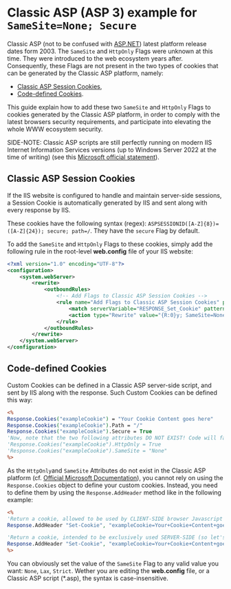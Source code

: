 # Classic ASP (ASP 3) example for `SameSite=None; Secure`

Classic ASP (not to be confused with [ASP.NET](aspnet.md)) latest platform release dates form 2003. The `SameSite` and `HttpOnly` Flags were unknown at this time. They were introduced to the web ecosystem years after. Consequently, these Flags are not present in the two types of cookies that can be generated by the Classic ASP platform, namely:

- [Classic ASP Session Cookies](#classic-asp-session-cookies),
- [Code-defined Cookies](#code-defined-cookies).

This guide explain how to add these two `SameSite` and `HttpOnly` Flags to cookies generated by the Classic ASP platform, in order to comply with the latest browsers security requirements, and participate into elevating the whole WWW ecosystem security.

SIDE-NOTE: Classic ASP scripts are still perfectly running on modern IIS Internet Information Services versions (up to Windows Server 2022 at the time of writing)
(see this [Microsoft official statement](https://docs.microsoft.com/en-us/troubleshoot/developer/webapps/iis/general/asp-support-windows)).

## Classic ASP Session Cookies

If the IIS website is configured to handle and maintain server-side sessions, a Session Cookie is automatically generated by IIS and sent along with every response by IIS.

These cookies have the following syntax (regex): `ASPSESSIONID([A-Z]{8})=([A-Z]{24}); secure; path=/`. They have the `secure` Flag by default.

To add the `SameSite` and `HttpOnly` Flags to these cookies, simply add the following rule in the root-level **web.config** file of your IIS website:

```xml
<?xml version="1.0" encoding="UTF-8"?>
<configuration>
	<system.webServer>
		<rewrite>
			<outboundRules>
				<!-- Add Flags to Classic ASP Session Cookies -->
				<rule name="Add Flags to Classic ASP Session Cookies" patternSyntax="ECMAScript">
					<match serverVariable="RESPONSE_Set_Cookie" pattern="ASPSESSIONID([A-Z]{8})=([A-Z]{24}); secure; path=/" ignoreCase="true" negate="false" />
					<action type="Rewrite" value="{R:0}y; SameSite=None; HttpOnl" />
				</rule>
			</outboundRules>
		</rewrite>
	</system.webServer>
</configuration>
```



## Code-defined Cookies

Custom Cookies can be defined in a Classic ASP server-side script, and sent by IIS along with the response. Such Custom Cookies can be defined this way:

```asp
<%
Response.Cookies("exampleCookie") = "Your Cookie Content goes here"
Response.Cookies("exampleCookie").Path = "/"
Response.Cookies("exampleCookie").Secure = True
'Now, note that the two following attributes DO NOT EXIST! Code will fail if you uncomment these lines.
'Response.Cookies("exampleCookie").HttpOnly = True
'Response.Cookies("exampleCookie").SameSite = "None"
%>
```

As the `HttpOnly`and `SameSite` Attributes do not exist in the Classic ASP platform (cf. [Official Microsoft Documentation](https://docs.microsoft.com/en-us/previous-versions/iis/6.0-sdk/ms524757(v=vs.90))), you cannot rely on using the `Response.Cookies` object to define your custom cookies.
Instead, you need to define them by using the `Response.AddHeader` method like in the following example:

```asp
<%
'Return a cookie, allowed to be used by CLIENT-SIDE browser Javascript engine (so let's omit `HttpOnly`)
Response.AddHeader "Set-Cookie", "exampleCookie=Your+Cookie+Content+goes+here; path=/; SameSite=None; Secure"

'Return a cookie, intended to be exclusively used SERVER-SIDE (so let's include `HttpOnly`)
Response.AddHeader "Set-Cookie", "exampleCookie=Your+Cookie+Content+goes+here; path=/; SameSite=None; Secure; HttpOnly"
%>
```

You can obviously set the value of the `SameSite` Flag to any valid value you want: `None`, `Lax`, `Strict`. Wether you are editing the **web.config** file, or a Classic ASP script (\*.asp), the syntax is case-insensitive.

